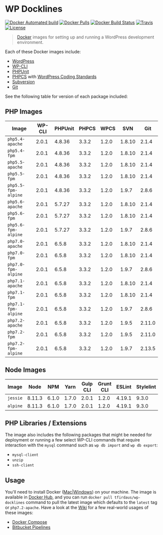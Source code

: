 # WP Docklines

[![Docker Automated build](https://img.shields.io/docker/automated/tfirdaus/wp-docklines.svg?style=flat)](https://hub.docker.com/r/tfirdaus/wp-docklines/) [![Docker Pulls](https://img.shields.io/docker/pulls/tfirdaus/wp-docklines.svg?style=flat)](https://hub.docker.com/r/tfirdaus/wp-docklines/) [![Docker Build Status](https://img.shields.io/docker/build/tfirdaus/wp-docklines.svg?style=flat)](https://hub.docker.com/r/tfirdaus/wp-docklines/) [![Travis](https://img.shields.io/travis/tfirdaus/wp-docklines.svg?style=flat)](https://travis-ci.org/tfirdaus/wp-docklines) [![License](https://img.shields.io/github/license/tfirdaus/wp-docklines.svg?style=flat)](https://github.com/tfirdaus/wp-docklines)

> [Docker](https://www.docker.com/) images for setting up and running a WordPress development environment.

Each of these Docker images include:

- [WordPress](https://wordpress.org/download/)
- [WP-CLI](http://wp-cli.org/)
- [PHPUnit](https://phpunit.de/)
- [PHPCS](https://github.com/squizlabs/PHP_CodeSniffer) with [WordPress Coding Standards](https://github.com/WordPress-Coding-Standards/WordPress-Coding-Standards)
- [Subversion](https://subversion.apache.org/)
- [Git](https://git-scm.com/)

See the following table for version of each package included:

## PHP Images

| Image | WP-CLI | PHPUnit | PHPCS | WPCS | SVN | Git |
| --- | --- | --- | --- | --- | --- | --- |
| `php5.4-apache`     | 2.0.1 | 4.8.36 | 3.3.2 | 1.2.0 | 1.8.10 | 2.1.4  |
| `php5.4-fpm`        | 2.0.1 | 4.8.36 | 3.3.2 | 1.2.0 | 1.8.10 | 2.1.4  |
| `php5.5-apache`     | 2.0.1 | 4.8.36 | 3.3.2 | 1.2.0 | 1.8.10 | 2.1.4  |
| `php5.5-fpm`        | 2.0.1 | 4.8.36 | 3.3.2 | 1.2.0 | 1.8.10 | 2.1.4  |
| `php5.5-fpm-alpine` | 2.0.1 | 4.8.36 | 3.3.2 | 1.2.0 | 1.9.7  | 2.8.6  |
| `php5.6-apache`     | 2.0.1 | 5.7.27 | 3.3.2 | 1.2.0 | 1.8.10 | 2.1.4  |
| `php5.6-fpm`        | 2.0.1 | 5.7.27 | 3.3.2 | 1.2.0 | 1.8.10 | 2.1.4  |
| `php5.6-fpm-alpine` | 2.0.1 | 5.7.27 | 3.3.2 | 1.2.0 | 1.9.7  | 2.8.6  |
| `php7.0-apache`     | 2.0.1 | 6.5.8  | 3.3.2 | 1.2.0 | 1.8.10 | 2.1.4  |
| `php7.0-fpm`        | 2.0.1 | 6.5.8  | 3.3.2 | 1.2.0 | 1.8.10 | 2.1.4  |
| `php7.0-fpm-alpine` | 2.0.1 | 6.5.8  | 3.3.2 | 1.2.0 | 1.9.7  | 2.8.6  |
| `php7.1-apache`     | 2.0.1 | 6.5.8  | 3.3.2 | 1.2.0 | 1.8.10 | 2.1.4  |
| `php7.1-fpm`        | 2.0.1 | 6.5.8  | 3.3.2 | 1.2.0 | 1.8.10 | 2.1.4  |
| `php7.1-fpm-alpine` | 2.0.1 | 6.5.8  | 3.3.2 | 1.2.0 | 1.9.7  | 2.8.6  |
| `php7.2-apache`     | 2.0.1 | 6.5.8  | 3.3.2 | 1.2.0 | 1.9.5  | 2.11.0 |
| `php7.2-fpm`        | 2.0.1 | 6.5.8  | 3.3.2 | 1.2.0 | 1.9.5  | 2.11.0 |
| `php7.2-fpm-alpine` | 2.0.1 | 6.5.8  | 3.3.2 | 1.2.0 | 1.9.7  | 2.13.5 |

## Node Images

| Image | Node | NPM | Yarn | Gulp CLI | Grunt CLI | ESLint | Stylelint |
| --- | --- | --- | --- | --- | --- | --- | --- |
| `jessie`  | 8.11.3 | 6.1.0 | 1.7.0 | 2.0.1 | 1.2.0 | 4.19.1 | 9.3.0 |
| `alpine`  | 8.11.3 | 6.1.0 | 1.7.0 | 2.0.1 | 1.2.0 | 4.19.1 | 9.3.0 |

## PHP Libraries / Extensions

The image also includes the following packages that might be needed for deployment or running a few select WP-CLI commands that require interaction with the `mysql` command such as `wp db import` and `wp db export`:

- `mysql-client`
- `unzip`
- `ssh-client`

## Usage

You'll need to install Docker ([Mac](https://www.docker.com/docker-mac)|[Windows](https://www.docker.com/docker-windows)) on your machine. The image is available in [Docker Hub](https://hub.docker.com/), and you can run `docker pull tfirdaus/wp-docklines` command to pull the latest image which defaults to the `latest` tag or `php7.2-apache`. Have a look at the [Wiki](https://github.com/tfirdaus/wp-docklines/wiki) for a few real-world usages of these images:

- [Docker Compose](https://github.com/tfirdaus/wp-docklines/wiki/Docker-Compose)
- [Bitbucket Pipelines](https://github.com/tfirdaus/wp-docklines/wiki/Bitbucket-Pipelines)
